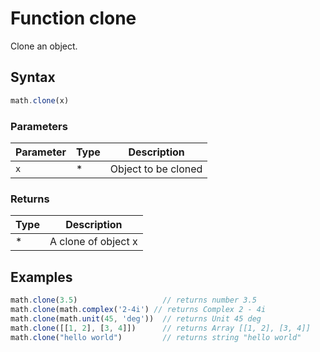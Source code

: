 <!-- Note: This file is automatically generated from source code comments. Changes made in this file will be overridden. -->

# Function clone

Clone an object.


## Syntax

```js
math.clone(x)
```

### Parameters

Parameter | Type | Description
--------- | ---- | -----------
`x` | * | Object to be cloned

### Returns

Type | Description
---- | -----------
* | A clone of object x


## Examples

```js
math.clone(3.5)                   // returns number 3.5
math.clone(math.complex('2-4i') // returns Complex 2 - 4i
math.clone(math.unit(45, 'deg'))  // returns Unit 45 deg
math.clone([[1, 2], [3, 4]])      // returns Array [[1, 2], [3, 4]]
math.clone("hello world")         // returns string "hello world"
```


